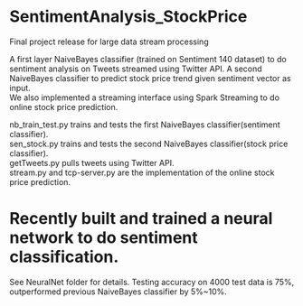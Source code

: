 # SentimentAnalysis_StockPrice
Final project release for large data stream processing

A first layer NaiveBayes classifier (trained on Sentiment 140 dataset) to do sentiment analysis on Tweets streamed using Twitter API. A second NaiveBayes classifier to predict stock price trend given sentiment vector as input.  
We also implemented a streaming interface using Spark Streaming to do online stock price prediction.

nb_train_test.py trains and tests the first NaiveBayes classifier(sentiment classifier).  
sen_stock.py trains and tests the second NaiveBayes classifier(stock price classifier).  
getTweets.py pulls tweets using Twitter API.  
stream.py and tcp-server.py are the implementation of the online stock price prediction.  

# Recently built and trained a neural network to do sentiment classification.  
See NeuralNet folder for details. Testing accuracy on 4000 test data is 75%, outperformed previous NaiveBayes classifier by 5%~10%.

